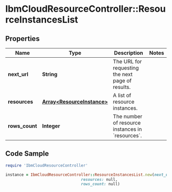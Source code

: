 # IbmCloudResourceController::ResourceInstancesList

## Properties

Name | Type | Description | Notes
------------ | ------------- | ------------- | -------------
**next_url** | **String** | The URL for requesting the next page of results. | 
**resources** | [**Array&lt;ResourceInstance&gt;**](ResourceInstance.md) | A list of resource instances. | 
**rows_count** | **Integer** | The number of resource instances in &#x60;resources&#x60;. | 

## Code Sample

```ruby
require 'IbmCloudResourceController'

instance = IbmCloudResourceController::ResourceInstancesList.new(next_url: null,
                                 resources: null,
                                 rows_count: null)
```


